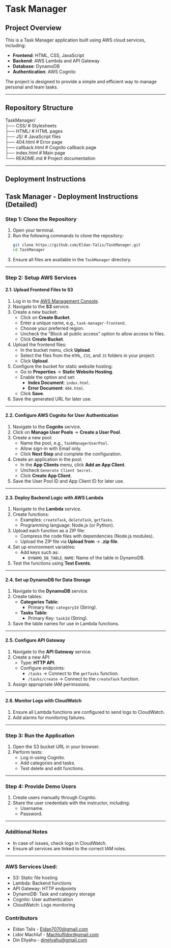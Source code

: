 # Task Manager

## Project Overview
This is a Task Manager application built using AWS cloud services, including:

- **Frontend**: HTML, CSS, JavaScript  
- **Backend**: AWS Lambda and API Gateway  
- **Database**: DynamoDB  
- **Authentication**: AWS Cognito  

The project is designed to provide a simple and efficient way to manage personal and team tasks.

---

## Repository Structure

TaskManager/  
├── CSS/             # Stylesheets  
├── HTML/            # HTML pages  
├── JS/              # JavaScript files  
├── 404.html         # Error page  
├── callback.html    # Cognito callback page  
├── index.html       # Main page  
└── README.md        # Project documentation


---

## Deployment Instructions
## **Task Manager - Deployment Instructions (Detailed)**

### **Step 1: Clone the Repository**
1. Open your terminal.
2. Run the following commands to clone the repository:
   ```bash
   git clone https://github.com/Eldan-Talis/TaskManager.git
   cd TaskManager
   ```
3. Ensure all files are available in the `TaskManager` directory.

---

### **Step 2: Setup AWS Services**

#### **2.1. Upload Frontend Files to S3**
1. Log in to the [AWS Management Console](https://aws.amazon.com/console/).
2. Navigate to the **S3** service.
3. Create a new bucket:
   - Click on **Create Bucket**.
   - Enter a unique name, e.g., `task-manager-frontend`.
   - Choose your preferred region.
   - Uncheck the "Block all public access" option to allow access to files.
   - Click **Create Bucket**.
4. Upload the frontend files:
   - In the bucket menu, click **Upload**.
   - Select the files from the `HTML`, `CSS`, and `JS` folders in your project.
   - Click **Upload**.
5. Configure the bucket for static website hosting:
   - Go to **Properties** → **Static Website Hosting**.
   - Enable the option and set:
     - **Index Document**: `index.html`.
     - **Error Document**: `404.html`.
   - Click **Save**.
6. Save the generated URL for later use.

---

#### **2.2. Configure AWS Cognito for User Authentication**
1. Navigate to the **Cognito** service.
2. Click on **Manage User Pools** → **Create a User Pool**.
3. Create a new pool:
   - Name the pool, e.g., `TaskManagerUserPool`.
   - Allow sign-in with Email only.
   - Click **Next Step** and complete the configuration.
4. Create an application in the pool:
   - In the **App Clients** menu, click **Add an App Client**.
   - Uncheck `Generate Client Secret`.
   - Click **Create App Client**.
5. Save the User Pool ID and App Client ID for later use.

---

#### **2.3. Deploy Backend Logic with AWS Lambda**
1. Navigate to the **Lambda** service.
2. Create functions:
   - Examples: `createTask`, `deleteTask`, `getTasks`.
   - Programming language: Node.js (or Python).
3. Upload each function as a ZIP file:
   - Compress the code files with dependencies (Node.js modules).
   - Upload the ZIP file via **Upload from** → **.zip file**.
4. Set up environment variables:
   - Add keys such as:
     - `DYNAMO_DB_TABLE_NAME`: Name of the table in DynamoDB.
5. Test the functions using **Test Events**.

---

#### **2.4. Set up DynamoDB for Data Storage**
1. Navigate to the **DynamoDB** service.
2. Create tables:
   - **Categories Table**:
     - Primary Key: `categoryId` (String).
   - **Tasks Table**:
     - Primary Key: `taskId` (String).
3. Save the table names for use in Lambda functions.

---

#### **2.5. Configure API Gateway**
1. Navigate to the **API Gateway** service.
2. Create a new API:
   - Type: **HTTP API**.
   - Configure endpoints:
     - `/tasks` → Connect to the `getTasks` function.
     - `/tasks/create` → Connect to the `createTask` function.
3. Assign appropriate IAM permissions.

---

#### **2.6. Monitor Logs with CloudWatch**
1. Ensure all Lambda functions are configured to send logs to CloudWatch.
2. Add alarms for monitoring failures.

---

### **Step 3: Run the Application**
1. Open the S3 bucket URL in your browser.
2. Perform tests:
   - Log in using Cognito.
   - Add categories and tasks.
   - Test delete and edit functions.

---

### **Step 4: Provide Demo Users**
1. Create users manually through Cognito.
2. Share the user credentials with the instructor, including:
   - Username.
   - Password.

---

### **Additional Notes**
- In case of issues, check logs in CloudWatch.
- Ensure all services are linked to the correct IAM roles.

---


### **AWS Services Used:**
- S3: Static file hosting
- Lambda: Backend functions
- API Gateway: HTTP endpoints
- DynamoDB: Task and category storage
- Cognito: User authentication
- CloudWatch: Logs monitoring

  
### **Contributors**
- Eldan Talis - Eldan7070@gmail.com
- Lidor Machluf - Machluflidor@gmail.com
- Din Eliyahu - dinelyahu@gmail.com
